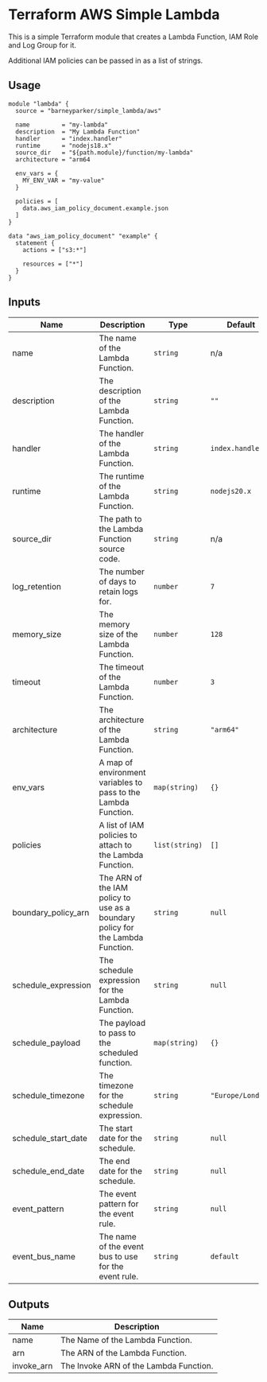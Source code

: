 # Terraform AWS Simple Lambda

This is a simple Terraform module that creates a Lambda Function, IAM Role and Log Group for it.

Additional IAM policies can be passed in as a list of strings.

## Usage

```hcl
module "lambda" {
  source = "barneyparker/simple_lambda/aws"

  name         = "my-lambda"
  description  = "My Lambda Function"
  handler      = "index.handler"
  runtime      = "nodejs18.x"
  source_dir   = "${path.module}/function/my-lambda"
  architecture = "arm64

  env_vars = {
    MY_ENV_VAR = "my-value"
  }

  policies = [
    data.aws_iam_policy_document.example.json
  ]
}

data "aws_iam_policy_document" "example" {
  statement {
    actions = ["s3:*"]

    resources = ["*"]
  }
}
```

## Inputs

| Name | Description | Type | Default | Required |
|------|-------------|------|---------|:--------:|
| name | The name of the Lambda Function. | `string` | n/a | yes |
| description | The description of the Lambda Function. | `string` | `""` | no |
| handler | The handler of the Lambda Function. | `string` | `index.handler` | no |
| runtime | The runtime of the Lambda Function. | `string` | `nodejs20.x` | no |
| source\_dir | The path to the Lambda Function source code. | `string` | n/a | yes |
| log\_retention | The number of days to retain logs for. | `number` | `7` | no |
| memory\_size | The memory size of the Lambda Function. | `number` | `128` | no |
| timeout | The timeout of the Lambda Function. | `number` | `3` | no |
| architecture | The architecture of the Lambda Function. | `string` | `"arm64"` | no |
| env\_vars | A map of environment variables to pass to the Lambda Function. | `map(string)` | `{}` | no |
| policies | A list of IAM policies to attach to the Lambda Function. | `list(string)` | `[]` | no |
| boundary_policy_arn | The ARN of the IAM policy to use as a boundary policy for the Lambda Function. | `string` | `null` | no |
| schedule_expression | The schedule expression for the Lambda Function. | `string` | `null` | no |
| schedule_payload | The payload to pass to the scheduled function. | `map(string)` | `{}` | no |
| schedule_timezone | The timezone for the schedule expression. | `string` | `"Europe/London"` | no |
| schedule_start_date | The start date for the schedule. | `string` | `null` | no |
| schedule_end_date | The end date for the schedule. | `string` | `null` | no |
| event_pattern | The event pattern for the event rule. | `string` | `null` | no |
| event_bus_name | The name of the event bus to use for the event rule. | `string` | `default` | no |

## Outputs

| Name | Description |
|------|-------------|
| name | The Name of the Lambda Function. |
| arn | The ARN of the Lambda Function. |
| invoke_arn | The Invoke ARN of the Lambda Function. |